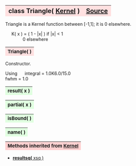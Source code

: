 ---
---
<br><br>

<a name="Triangle"></a>
<table><thead style="background-color:#FFE0E0; width:100%; font-size:20px"><tr><th style="text-align:left">
<strong>class Triangle(</strong> <a href="./Kernel.html">Kernel</a> )</th><th style="text-align:right"><a href=https://github.com/dokester/BayesicFitting/blob/master/BayesicFitting/source/kernels/Triangle.py target=_blank>Source</a></th></tr></thead></table>
<p>

Triangle is a Kernel function between [-1,1]; it is 0 elsewhere.

&nbsp;&nbsp;&nbsp;&nbsp; K( x ) = ( 1 - |x| )        if |x| < 1<br>
&nbsp;&nbsp;&nbsp;&nbsp;&nbsp;&nbsp;&nbsp;&nbsp;&nbsp;&nbsp;&nbsp;&nbsp;&nbsp; 0                  elsewhere<br>


<a name="Triangle"></a>
<table><thead style="background-color:#FFE0E0; width:100%; font-size:15px"><tr><th style="text-align:left">
<strong>Triangle(</strong> ) 
</th></tr></thead></table>
<p>

Constructor.

Using
&nbsp;&nbsp;&nbsp;&nbsp; integral = 1.0K6.0/15.0<br>
    fwhm = 1.0

<a name="result"></a>
<table><thead style="background-color:#E0FFE0; width:100%; font-size:15px"><tr><th style="text-align:left">
<strong>result(</strong> x )
</th></tr></thead></table>
<p>
<a name="partial"></a>
<table><thead style="background-color:#E0FFE0; width:100%; font-size:15px"><tr><th style="text-align:left">
<strong>partial(</strong> x )
</th></tr></thead></table>
<p>
<a name="isBound"></a>
<table><thead style="background-color:#E0FFE0; width:100%; font-size:15px"><tr><th style="text-align:left">
<strong>isBound(</strong> )
</th></tr></thead></table>
<p>
<a name="name"></a>
<table><thead style="background-color:#E0FFE0; width:100%; font-size:15px"><tr><th style="text-align:left">
<strong>name(</strong> )
</th></tr></thead></table>
<p>
<table><thead style="background-color:#FFD0D0; width:100%; font-size:15px"><tr><th style="text-align:left">
<strong>Methods inherited from</strong> <a href="./Kernel.html">Kernel</a></th></tr></thead></table>


* [<strong>resultsq(</strong> xsq )](./Kernel.md#resultsq)
